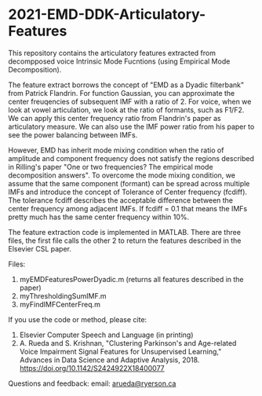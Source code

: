 # 2021-EMD-DDK-Articulatory-Features

This repository contains the articulatory features extracted from decompposed voice Intrinsic Mode Fucntions (using Empirical Mode Decomposition).

The feature extract borrows the concept of "EMD as a Dyadic filterbank" from Patrick Flandrin. For function Gaussian, you can approximate the center freuqencies of subsequent IMF with a ratio of 2. For voice, when we look at vowel articulation, we look at the ratio of formants, such as F1/F2. We can apply this center frequency ratio from Flandrin's paper as articulatory measure. We can also use the IMF power ratio from his paper to see the power balancing between IMFs.

However, EMD has inherit mode mixing condition when the ratio of amplitude and component frequency does not satisfy the regions described in Rilling's paper "One or two frequencies? The empirical mode decomposition answers". To overcome the mode mixing condition, we assume that the same component (formant) can be spread across multiple IMFs and introduce the concept of Tolerance of Center frequency (fcdiff). The tolerance fcdiff describes the acceptable difference between the center frequency among adjacent IMFs. If fcdiff = 0.1 that means the IMFs pretty much has the same center frequency within 10%.

The feature extraction code is implemented in MATLAB. There are three files, the first file calls the other 2 to return the features described in the Elsevier CSL paper.


Files:
1. myEMDFeaturesPowerDyadic.m (returns all features described in the paper)
2. myThresholdingSumIMF.m 
3. myFindIMFCenterFreq.m


If you use the code or method, please cite: 
1. Elsevier Computer Speech and Language (in printing)
2. A. Rueda and S. Krishnan, "Clustering Parkinson's and Age-related Voice Impairment Signal Features for Unsupervised Learning," Advances in Data Science and Adaptive Analysis, 2018. https://doi.org/10.1142/S2424922X18400077


Questions and feedback: email: arueda@ryerson.ca
